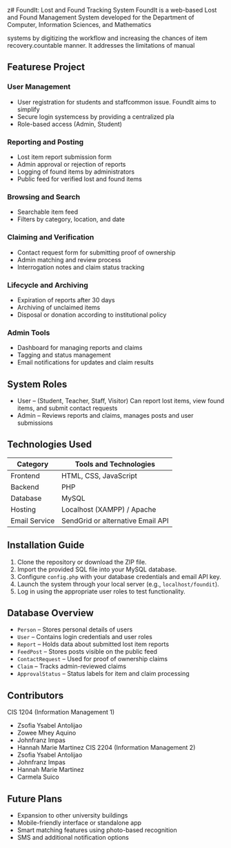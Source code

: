 z# FoundIt: Lost and Found Tracking System
FoundIt is a web-based Lost and Found Management System developed for the Department of Computer, Information Sciences, and Mathematics 
                                                                                
systems by digitizing the workflow and increasing the chances of item recovery.countable manner. It addresses the limitations of manual 
## Featurese Project
### User Management
- User registration for students and staffcommon issue. FoundIt aims to simplify
- Secure login systemcess by providing a centralized pla
- Role-based access (Admin, Student)
### Reporting and Posting
- Lost item report submission form
- Admin approval or rejection of reports
- Logging of found items by administrators
- Public feed for verified lost and found items
### Browsing and Search
- Searchable item feed
- Filters by category, location, and date
### Claiming and Verification
- Contact request form for submitting proof of ownership
- Admin matching and review process
- Interrogation notes and claim status tracking
### Lifecycle and Archiving
- Expiration of reports after 30 days
- Archiving of unclaimed items
- Disposal or donation according to institutional policy
### Admin Tools
- Dashboard for managing reports and claims
- Tagging and status management
- Email notifications for updates and claim results
## System Roles
- User – (Student, Teacher, Staff, Visitor) Can report lost items, view found items, and submit contact requests
- Admin – Reviews reports and claims, manages posts and user submissions
## Technologies Used
| Category       | Tools and Technologies             |
|----------------|------------------------------------|
| Frontend       | HTML, CSS, JavaScript              |
| Backend        | PHP                                |
| Database       | MySQL                              |
| Hosting        | Localhost (XAMPP) / Apache         |
| Email Service  | SendGrid or alternative Email API  |
## Installation Guide
1. Clone the repository or download the ZIP file.
2. Import the provided SQL file into your MySQL database.
3. Configure `config.php` with your database credentials and email API key.
4. Launch the system through your local server (e.g., `localhost/foundit`).
5. Log in using the appropriate user roles to test functionality.
## Database Overview
- `Person` – Stores personal details of users
- `User` – Contains login credentials and user roles
- `Report` – Holds data about submitted lost item reports
- `FeedPost` – Stores posts visible on the public feed
- `ContactRequest` – Used for proof of ownership claims
- `Claim` – Tracks admin-reviewed claims
- `ApprovalStatus` – Status labels for item and claim processing
## Contributors
CIS 1204 (Information Management 1)
- Zsofia Ysabel Antolijao
- Zowee Mhey Aquino
- Johnfranz Impas
- Hannah Marie Martinez
CIS 2204 (Information Management 2)
- Zsofia Ysabel Antolijao
- Johnfranz Impas
- Hannah Marie Martinez
- Carmela Suico
## Future Plans
- Expansion to other university buildings
- Mobile-friendly interface or standalone app
- Smart matching features using photo-based recognition
- SMS and additional notification options
